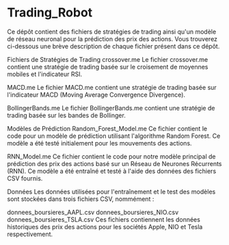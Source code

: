 # Trading_Robot
Ce dépôt contient des fichiers de stratégies de trading ainsi qu'un modèle de réseau neuronal pour la prédiction des prix des actions. Vous trouverez ci-dessous une brève description de chaque fichier présent dans ce dépôt.

Fichiers de Stratégies de Trading
crossover.me
Le fichier crossover.me contient une stratégie de trading basée sur le croisement de moyennes mobiles et l'indicateur RSI.

MACD.me
Le fichier MACD.me contient une stratégie de trading basée sur l'indicateur MACD (Moving Average Convergence Divergence).

BollingerBands.me
Le fichier BollingerBands.me contient une stratégie de trading basée sur les bandes de Bollinger.

Modèles de Prédiction
Random_Forest_Model.me
Ce fichier contient le code pour un modèle de prédiction utilisant l'algorithme Random Forest. Ce modèle a été testé initialement pour les mouvements des actions.

RNN_Model.me
Ce fichier contient le code pour notre modèle principal de prédiction des prix des actions basé sur un Réseau de Neurones Récurrents (RNN). Ce modèle a été entraîné et testé à l'aide des données des fichiers CSV fournis.

Données
Les données utilisées pour l'entraînement et le test des modèles sont stockées dans trois fichiers CSV, nommément :

donnees_boursieres_AAPL.csv
donnees_boursieres_NIO.csv
donnees_boursieres_TSLA.csv
Ces fichiers contiennent les données historiques des prix des actions pour les sociétés Apple, NIO et Tesla respectivement.
